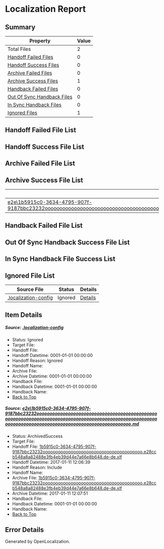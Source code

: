 # <a name='report-top'></a> Localization Report

## Summary
 Property | Value 
 -------- | ----- 
 Total Files | 2
[ Handoff Failed Files ](#handoff-failed-list)| 0
[ Handoff Success Files ](#handoff-success-list)| 0
[ Archive Failed Files ](#archive-failed-list)| 0
[ Archive Success Files ](#archive-success-list)| 1
[ Handback Failed Files ](#handback-failed-list)| 0
[ Out Of Sync Handback Files ](#outofsync-handback-success-list)| 0
[ In Sync Handback Files ](#insync-handback-success-list)| 0
[ Ignored Files ](#ignored-list)| 1

## <a name='handoff-failed-list'></a> Handoff Failed File List

## <a name='handoff-success-list'></a> Handoff Success File List

## <a name='archive-failed-list'></a> Archive Failed File List

## <a name='archive-success-list'></a> Archive Success File List
 Source File | Status | Details 
 ----------- | ------ | ------- 
 [e2e\1b5915c0-3634-4795-907f-9187bbc23232oooooooooooooooooooooooooooooooooooooooooooooooooooooooooooooooooooooooooooooooooooooooooooooooooooooooooooooooooooooooooooooooooooooooooooooooooooooooo.md](https://github.com/OpenLocalizationTestOrg/ol-test0/blob/d941409416a2fd900300d79aadfb35fdca10507c/e2e/1b5915c0-3634-4795-907f-9187bbc23232oooooooooooooooooooooooooooooooooooooooooooooooooooooooooooooooooooooooooooooooooooooooooooooooooooooooooooooooooooooooooooooooooooooooooooooooooooooooo.md) | ArchivedSuccess | [Details](#fc3679cd2ff11aa82b506a709d0d252c4525a4921)

## <a name='handback-failed-list'></a> Handback Failed File List

## <a name='outofsync-handback-success-list'></a> Out Of Sync Handback Success File List

## <a name='insync-handback-success-list'></a> In Sync Handback File Success List

## <a name='ignored-list'></a> Ignored File List
 Source File | Status | Details 
 ----------- | ------ | ------- 
 [.localization-config](https://github.com/OpenLocalizationTestOrg/ol-test0/blob/d941409416a2fd900300d79aadfb35fdca10507c/.localization-config) | Ignored | [Details](#cb0632cf59c1387fc1742bfb9fa3c47f87e2e5c90)

## Item Details
##### <a name='cb0632cf59c1387fc1742bfb9fa3c47f87e2e5c90'></a> Source: [.localization-config](https://github.com/OpenLocalizationTestOrg/ol-test0/blob/d941409416a2fd900300d79aadfb35fdca10507c/.localization-config)
* Status: Ignored
* Target File: 
* Handoff File: 
* Handoff Datetime: 0001-01-01 00:00:00
* Handoff Reason: Ignored
* Handoff Name: 
* Archive File: 
* Archive Datetime: 0001-01-01 00:00:00
* Handback File: 
* Handback Datetime: 0001-01-01 00:00:00
* Handback Name: 
* [Back to Top](#report-top)

##### <a name='fc3679cd2ff11aa82b506a709d0d252c4525a4921'></a> Source: [e2e\1b5915c0-3634-4795-907f-9187bbc23232oooooooooooooooooooooooooooooooooooooooooooooooooooooooooooooooooooooooooooooooooooooooooooooooooooooooooooooooooooooooooooooooooooooooooooooooooooooooo.md](https://github.com/OpenLocalizationTestOrg/ol-test0/blob/d941409416a2fd900300d79aadfb35fdca10507c/e2e/1b5915c0-3634-4795-907f-9187bbc23232oooooooooooooooooooooooooooooooooooooooooooooooooooooooooooooooooooooooooooooooooooooooooooooooooooooooooooooooooooooooooooooooooooooooooooooooooooooooo.md)
* Status: ArchivedSuccess
* Target File: 
* Handoff File: [1b5915c0-3634-4795-907f-9187bbc23232ooooooooooooooooooooooooooooooooooooooo.e28ccb548a8a82488e3fb4eb39d44e7a66e8b648.de-de.xlf](https://github.com/OpenLocalizationTestOrg/ol-test0-handoff/blob/b1e5157918baf7e4fe32ecb9df89a88c4ee54bc8/ol-handoff/OpenLocalizationTestOrg/ol-test0-dede/shujia/ht/1b5915c0-3634-4795-907f-9187bbc23232ooooooooooooooooooooooooooooooooooooooo.e28ccb548a8a82488e3fb4eb39d44e7a66e8b648.de-de.xlf)
* Handoff Datetime: 2017-01-11 12:06:39
* Handoff Reason: Include
* Handoff Name: 
* Archive File: [1b5915c0-3634-4795-907f-9187bbc23232ooooooooooooooooooooooooooooooooooooooo.e28ccb548a8a82488e3fb4eb39d44e7a66e8b648.de-de.xlf](https://github.com/OpenLocalizationTestOrg/ol-test0-handoff/blob/6bdfa239c296b711cdbc9fe7452af2e75fc0505c/ol-archive/OpenLocalizationTestOrg/ol-test0-dede/shujia/ht/1b5915c0-3634-4795-907f-9187bbc23232ooooooooooooooooooooooooooooooooooooooo.e28ccb548a8a82488e3fb4eb39d44e7a66e8b648.de-de.xlf)
* Archive Datetime: 2017-01-11 12:07:51
* Handback File: 
* Handback Datetime: 0001-01-01 00:00:00
* Handback Name: 
* [Back to Top](#report-top)


## Error Details

Generated by OpenLocalization.
